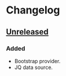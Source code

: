 # Changelog

## [Unreleased]

### Added

- Bootstrap provider.
- JQ data source.

[unreleased]: https://github.com/slok/terraform-provider-dataprocessor/compare/v0.1.0...HEAD
[v0.1.0]: https://github.com/slok/terraform-provider-dataprocessor/releases/tag/v0.1.0
